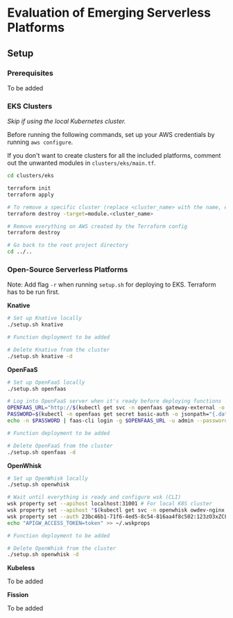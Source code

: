 # Evaluation of Emerging Serverless Platforms

## Setup

### Prerequisites

To be added

### EKS Clusters

_Skip if using the local Kubernetes cluster._

Before running the following commands, set up your AWS credentials by running `aws configure`.

If you don't want to create clusters for all the included platforms, comment out the unwanted modules in `clusters/eks/main.tf`.

```sh
cd clusters/eks

terraform init
terraform apply

# To remove a specific cluster (replace <cluster_name> with the name, e.g., knative)
terraform destroy -target=module.<cluster_name>

# Remove everything on AWS created by the Terraform config
terraform destroy

# Go back to the root project directory
cd ../..
```

### Open-Source Serverless Platforms

Note: Add flag `-r` when running `setup.sh` for deploying to EKS. Terraform has to be run first.

**Knative**

```sh
# Set up Knative locally
./setup.sh knative

# Function deployment to be added

# Delete Knative from the cluster
./setup.sh knative -d
```

**OpenFaaS**

```sh
# Set up OpenFaaS locally
./setup.sh openfaas

# Log into OpenFaaS server when it's ready before deploying functions
OPENFAAS_URL="http://$(kubectl get svc -n openfaas gateway-external -o jsonpath='{.status.loadBalancer.ingress[0].hostname}'):8080"
PASSWORD=$(kubectl -n openfaas get secret basic-auth -o jsonpath="{.data.basic-auth-password}" | base64 --decode)
echo -n $PASSWORD | faas-cli login -g $OPENFAAS_URL -u admin --password-stdin

# Function deployment to be added

# Delete OpenFaaS from the cluster
./setup.sh openfaas -d
```

**OpenWhisk**

```sh
# Set up OpenWhisk locally
./setup.sh openwhisk

# Wait until everything is ready and configure wsk (CLI)
wsk property set --apihost localhost:31001 # For local K8S cluster
wsk property set --apihost "$(kubectl get svc -n openwhisk owdev-nginx -o jsonpath='{.status.loadBalancer.ingress[0].hostname}'):443" # For EKS cluster
wsk property set --auth 23bc46b1-71f6-4ed5-8c54-816aa4f8c502:123zO3xZCLrMN6v2BKK1dXYFpXlPkccOFqm12CdAsMgRU4VrNZ9lyGVCGuMDGIwP
echo "APIGW_ACCESS_TOKEN=token" >> ~/.wskprops

# Function deployment to be added

# Delete OpenWhisk from the cluster
./setup.sh openwhisk -d
```

**Kubeless**

To be added

**Fission**

To be added
